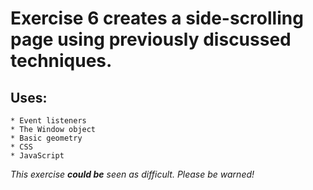 # Exercise 6 creates a side-scrolling page using previously discussed techniques.
## Uses:
    * Event listeners
    * The Window object
    * Basic geometry
    * CSS
    * JavaScript

*This exercise **could be** seen as difficult. Please be warned!*